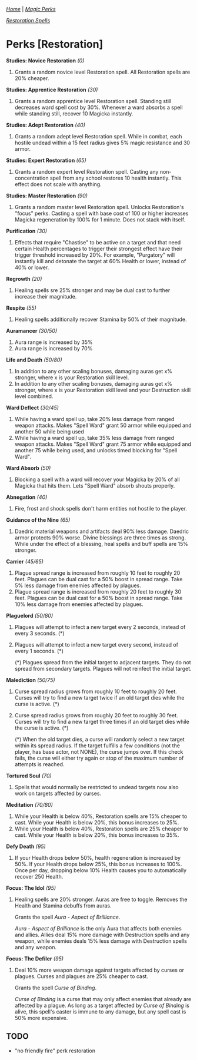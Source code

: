 _[Home](../)_ |
_[Magic Perks](../magic)_

_[Restoration Spells](./spells/restoration.md)_

# Perks [Restoration]

**Studies: Novice Restoration** _(0)_
1. Grants a random novice level Restoration spell. All Restoration spells are 20% cheaper.

**Studies: Apprentice Restoration** _(30)_
1. Grants a random apprentice level Restoration spell. Standing still decreases ward spell cost by 30%. Whenever a ward absorbs a spell while standing still, recover 10 Magicka instantly.

**Studies: Adept Restoration** _(40)_
1. Grants a random adept level Restoration spell. While in combat, each hostile undead within a 15 feet radius gives 5% magic resistance and 30 armor.

**Studies: Expert Restoration** _(65)_
1. Grants a random expert level Restoration spell. Casting any non-concentration spell from any school restores 10 health instantly. This effect does not scale with anything.

**Studies: Master Restoration** _(90)_
1. Grants a random master level Restoration spell. Unlocks Restoration's "focus" perks. Casting a spell with base cost of 100 or higher increases Magicka regeneration by 100% for 1 minute. Does not stack with itself.

**Purification** _(30)_
1. Effects that require "Chastise" to be active on a target and that need certain Health percentages to trigger their strongest effect have their trigger threshold increased by 20%. For example, "Purgatory" will instantly kill and detonate the target at 60% Health or lower, instead of 40% or lower.

**Regrowth** _(20)_
1. Healing spells sre 25% stronger and may be dual cast to further increase their magnitude.

**Respite** _(55)_
1. Healing spells additionally recover Stamina by 50% of their magnitude.

**Auramancer** _(30/50)_
1. Aura range is increased by 35%
2. Aura range is increased by 70%

**Life and Death** _(50/80)_
1. In addition to any other scaling bonuses, damaging auras get x% stronger, where x is your Restoration skill level.
2. In addition to any other scaling bonuses, damaging auras get x% stronger, where x is your Restoration skill level and your Destruction skill level combined.

**Ward Deflect** _(30/45)_
1. While having a ward spell up, take 20% less damage from ranged weapon attacks. Makes "Spell Ward" grant 50 armor while equipped and another 50 while being used
2. While having a ward spell up, take 35% less damage from ranged weapon attacks. Makes "Spell Ward" grant 75 armor while equipped and another 75 while being used, and unlocks timed blocking for "Spell Ward".

**Ward Absorb** _(50)_
1. Blocking a spell with a ward will recover your Magicka by 20% of all Magicka that hits them. Lets "Spell Ward" absorb shouts properly. 

**Abnegation** _(40)_
1. Fire, frost and shock spells don't harm entities not hostile to the player.

**Guidance of the Nine** _(65)_
1. Daedric material weapons and artifacts deal 90% less damage. Daedric armor protects 90% worse. Divine blessings are three times as strong. While under the effect of a blessing, heal spells and buff spells are 15% stronger.

**Carrier** _(45/65)_
1. Plague spread range is increased from roughly 10 feet to roughly 20 feet. Plagues can be dual cast for a 50% boost in spread range. Take 5% less damage from enemies affected by plagues.
2. Plague spread range is increased from roughly 20 feet to roughly 30 feet. Plagues can be dual cast for a 50% boost in spread range. Take 10% less damage from enemies affected by plagues.

**Plaguelord** _(50/80)_
1. Plagues will attempt to infect a new target every 2 seconds, instead of every 3 seconds. (*)
2. Plagues will attempt to infect a new target every second, instead of every 1 seconds. (*)

    (*) Plagues spread from the initial target to adjacent targets. They do not spread from secondary targets. Plagues will not reinfect the initial target.

**Malediction** _(50/75)_
1. Curse spread radius grows from roughly 10 feet to roughly 20 feet. Curses will try to find a new target twice if an old target dies while the curse is active. (*)
2. Curse spread radius grows from roughly 20 feet to roughly 30 feet. Curses will try to find a new target three times if an old target dies while the curse is active. (*)

    (*) When the old target dies, a curse will randomly select a new target within its spread radius. If the target fulfills a few conditions (not the player, has base actor, not NONE), the curse jumps over. If this check fails, the curse will either try again or stop of the maximum number of attempts is reached.

**Tortured Soul** _(70)_
1. Spells that would normally be restricted to undead targets now also work on targets affected by curses.

**Meditation** _(70/80)_
1. While your Health is below 40%, Restoration spells are 15% cheaper to cast. While your Health is below 20%, this bonus increases to 25%.
2. While your Health is below 40%, Restoration spells are 25% cheaper to cast. While your Health is below 20%, this bonus increases to 35%.

**Defy Death** _(95)_
1. If your Health drops below 50%, health regeneration is increased by 50%. If your Health drops below 25%, this bonus increases to 100%. Once per day, dropping below 10% Health causes you to automatically recover 250 Health.

**Focus: The Idol** _(95)_
1. Healing spells are 20% stronger. Auras are free to toggle. Removes the Health and Stamina debuffs from auras.

    Grants the spell _Aura - Aspect of Brilliance_.

    _Aura - Aspect of Brilliance_ is the only Aura that affects both enemies and allies. Allies deal 15% more damage with Destruction spells and any weapon, while enemies deals 15% less damage with Destruction spells and any weapon.


**Focus: The Defiler** _(95)_
1. Deal 10% more weapon damage against targets affected by curses or plagues. Curses and plagues are 25% cheaper to cast.

    Grants the spell _Curse of Binding_.

    _Curse of Binding_ is a curse that may only affect enemies that already are affected by a plague. As long as a target affected by _Curse of Binding_ is alive, this spell's caster is immune to any damage, but any spell cast is 50% more expensive.


## TODO
- "no friendly fire" perk restoration

